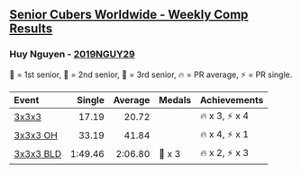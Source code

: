 <style>table {white-space: nowrap;}</style>

## [Senior Cubers Worldwide - Weekly Comp Results](/scw-comp/results/)
### Huy Nguyen - [2019NGUY29](https://www.worldcubeassociation.org/persons/2019NGUY29)

<span style="white-space: nowrap;">🥇 = 1st senior</span>, <span style="white-space: nowrap;">🥈 = 2nd senior</span>, <span style="white-space: nowrap;">🥉 = 3rd senior</span>, <span style="white-space: nowrap;">🔥 = PR average</span>, <span style="white-space: nowrap;">⚡ = PR single</span>.

| Event | Single | Average | Medals | Achievements|
| :-- | --: | --: | :-- | :-- |
| [3x3x3](333.md) | 17.19 | 20.72 |  | 🔥 x 3, ⚡ x 4 |
| [3x3x3 OH](333oh.md) | 33.19 | 41.84 |  | 🔥 x 4, ⚡ x 1 |
| [3x3x3 BLD](333bf.md) | 1:49.46 | 2:06.80 | 🥉 x 3 | 🔥 x 2, ⚡ x 3 |

<!-- Global site tag (gtag.js) - Google Analytics -->
<script async src="https://www.googletagmanager.com/gtag/js?id=UA-86348435-3"></script>
<script>window.dataLayer = window.dataLayer || []; function gtag() {dataLayer.push(arguments);} gtag('js', new Date()); gtag('config', 'UA-86348435-3');</script>
